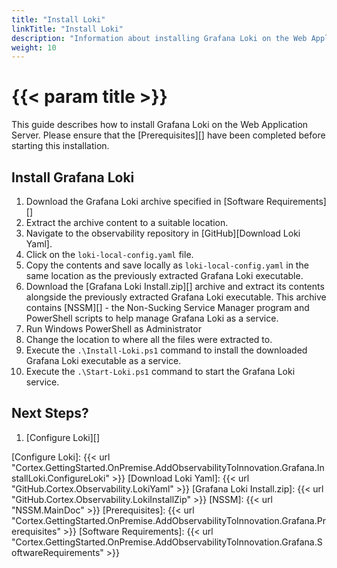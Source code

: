 ```yaml
---
title: "Install Loki"
linkTitle: "Install Loki"
description: "Information about installing Grafana Loki on the Web Application Server."
weight: 10
---
```


# {{< param title >}}

This guide describes how to install Grafana Loki on the Web Application Server. Please ensure that the [Prerequisites][] have been completed before starting this installation.

## Install Grafana Loki

1. Download the Grafana Loki archive specified in [Software Requirements][]
1. Extract the archive content to a suitable location.
1. Navigate to the observability repository in [GitHub][Download Loki Yaml].
1. Click on the `loki-local-config.yaml` file.
1. Copy the contents and save locally as `loki-local-config.yaml` in the same location as the previously extracted Grafana Loki executable.
1. Download the [Grafana Loki Install.zip][] archive and extract its contents alongside the previously extracted Grafana Loki executable.
This archive contains [NSSM][] - the Non-Sucking Service Manager program and PowerShell scripts to help manage Grafana Loki as a service.
1. Run Windows PowerShell as Administrator
1. Change the location to where all the files were extracted to.
1. Execute the `.\Install-Loki.ps1` command to install the downloaded Grafana Loki executable as a service.
1. Execute the `.\Start-Loki.ps1` command to start the Grafana Loki service.

## Next Steps?

1. [Configure Loki][]

[Configure Loki]: {{< url "Cortex.GettingStarted.OnPremise.AddObservabilityToInnovation.Grafana.InstallLoki.ConfigureLoki" >}}
[Download Loki Yaml]: {{< url "GitHub.Cortex.Observability.LokiYaml" >}}
[Grafana Loki Install.zip]: {{< url "GitHub.Cortex.Observability.LokiInstallZip" >}}
[NSSM]: {{< url "NSSM.MainDoc" >}}
[Prerequisites]: {{< url "Cortex.GettingStarted.OnPremise.AddObservabilityToInnovation.Grafana.Prerequisites" >}}
[Software Requirements]: {{< url "Cortex.GettingStarted.OnPremise.AddObservabilityToInnovation.Grafana.SoftwareRequirements" >}}
